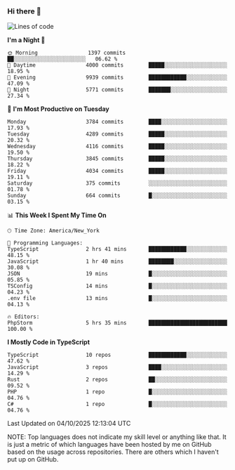### Hi there 👋

<!--
**LynxJinxxy/LynxJinxxy** is a ✨ _special_ ✨ repository because its `README.md` (this file) appears on your GitHub profile.

Here are some ideas to get you started:

- 🔭 I’m currently working on ...
- 🌱 I’m currently learning ...
- 👯 I’m looking to collaborate on ...
- 🤔 I’m looking for help with ...
- 💬 Ask me about ...
- 📫 How to reach me: ...
- 😄 Pronouns: ...
- ⚡ Fun fact: ...
-->

<!--START_SECTION:waka-->
![Lines of code](https://img.shields.io/badge/From%20Hello%20World%20I%27ve%20Written-29.9%20million%20lines%20of%20code-blue)

**I'm a Night 🦉** 

```text
🌞 Morning                1397 commits        ██░░░░░░░░░░░░░░░░░░░░░░░   06.62 % 
🌆 Daytime                4000 commits        █████░░░░░░░░░░░░░░░░░░░░   18.95 % 
🌃 Evening                9939 commits        ████████████░░░░░░░░░░░░░   47.09 % 
🌙 Night                  5771 commits        ███████░░░░░░░░░░░░░░░░░░   27.34 % 
```
📅 **I'm Most Productive on Tuesday** 

```text
Monday                   3784 commits        ████░░░░░░░░░░░░░░░░░░░░░   17.93 % 
Tuesday                  4289 commits        █████░░░░░░░░░░░░░░░░░░░░   20.32 % 
Wednesday                4116 commits        █████░░░░░░░░░░░░░░░░░░░░   19.50 % 
Thursday                 3845 commits        █████░░░░░░░░░░░░░░░░░░░░   18.22 % 
Friday                   4034 commits        █████░░░░░░░░░░░░░░░░░░░░   19.11 % 
Saturday                 375 commits         ░░░░░░░░░░░░░░░░░░░░░░░░░   01.78 % 
Sunday                   664 commits         █░░░░░░░░░░░░░░░░░░░░░░░░   03.15 % 
```


📊 **This Week I Spent My Time On** 

```text
🕑︎ Time Zone: America/New_York

💬 Programming Languages: 
TypeScript               2 hrs 41 mins       ████████████░░░░░░░░░░░░░   48.15 % 
JavaScript               1 hr 40 mins        ████████░░░░░░░░░░░░░░░░░   30.08 % 
JSON                     19 mins             █░░░░░░░░░░░░░░░░░░░░░░░░   05.85 % 
TSConfig                 14 mins             █░░░░░░░░░░░░░░░░░░░░░░░░   04.23 % 
.env file                13 mins             █░░░░░░░░░░░░░░░░░░░░░░░░   04.13 % 

🔥 Editors: 
PhpStorm                 5 hrs 35 mins       █████████████████████████   100.00 % 
```

**I Mostly Code in TypeScript** 

```text
TypeScript               10 repos            ████████████░░░░░░░░░░░░░   47.62 % 
JavaScript               3 repos             ████░░░░░░░░░░░░░░░░░░░░░   14.29 % 
Rust                     2 repos             ██░░░░░░░░░░░░░░░░░░░░░░░   09.52 % 
PHP                      1 repo              █░░░░░░░░░░░░░░░░░░░░░░░░   04.76 % 
C#                       1 repo              █░░░░░░░░░░░░░░░░░░░░░░░░   04.76 % 
```




 Last Updated on 04/10/2025 12:13:04 UTC
<!--END_SECTION:waka-->
NOTE: Top languages does not indicate my skill level or anything like that. It is just a metric of which languages have been hosted by me on GitHub based on the usage across repositories. There are others which I haven't put up on GitHub.
